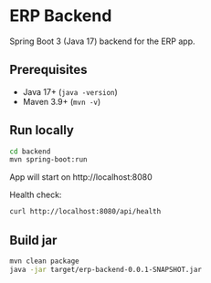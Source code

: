 # ERP Backend

Spring Boot 3 (Java 17) backend for the ERP app.

## Prerequisites

- Java 17+ (`java -version`)
- Maven 3.9+ (`mvn -v`)

## Run locally

```bash
cd backend
mvn spring-boot:run
```

App will start on http://localhost:8080

Health check:

```bash
curl http://localhost:8080/api/health
```

## Build jar

```bash
mvn clean package
java -jar target/erp-backend-0.0.1-SNAPSHOT.jar
```
